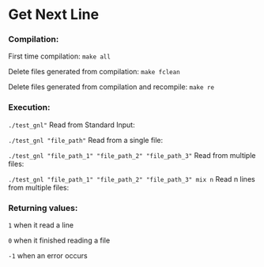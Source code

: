 # Get Next Line

### Compilation:

First time compilation:
`make all`

Delete files generated from compilation:
`make fclean`

Delete files generated from compilation and recompile:
`make re`

### Execution:

`./test_gnl"`
Read from Standard Input:

`./test_gnl "file_path"`
Read from a single file:

`./test_gnl "file_path_1" "file_path_2" "file_path_3"`
Read from multiple files:

`./test_gnl "file_path_1" "file_path_2" "file_path_3" mix n`
Read n lines from multiple files:

### Returning values:
`1` when it read a line

`0` when it finished reading a file

`-1` when an error occurs

